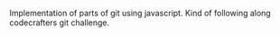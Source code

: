 Implementation of parts of git using javascript. Kind of following along codecrafters git challenge.
